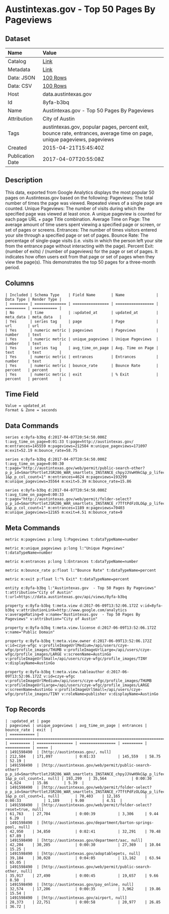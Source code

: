 # Austintexas.gov - Top 50 Pages By Pageviews

## Dataset

| Name | Value |
| :--- | :---- |
| Catalog | [Link](https://catalog.data.gov/dataset/austintexas-gov-top-50-pages-by-pageviews) |
| Metadata | [Link](https://data.austintexas.gov/api/views/8yfa-b3bq) |
| Data: JSON | [100 Rows](https://data.austintexas.gov/api/views/8yfa-b3bq/rows.json?max_rows=100) |
| Data: CSV | [100 Rows](https://data.austintexas.gov/api/views/8yfa-b3bq/rows.csv?max_rows=100) |
| Host | data.austintexas.gov |
| Id | 8yfa-b3bq |
| Name | Austintexas.gov - Top 50 Pages By Pageviews |
| Attribution | City of Austin |
| Tags | austintexas.gov, popular pages, percent exit, bounce rate, entrances, average time on page, unique pageviews, pageviews |
| Created | 2015-04-21T15:45:40Z |
| Publication Date | 2017-04-07T20:55:08Z |

## Description

This data, exported from Google Analytics displays the most popular 50 pages on Austintexas.gov based on the following: 
Pageviews: The total number of times the page was viewed. Repeated views of a single page are counted.
Unique Pageviews: The number of visits during which the specified page was viewed at least once. A unique pageview is counted for each page URL + page Title combination.
Average Time on Page: The average amount of time users spent viewing a specified page or screen, or set of pages or screens.
Entrances: The number of times visitors entered your site through a specified page or set of pages.
Bounce Rate: The percentage of single-page visits (i.e. visits in which the person left your site from the entrance page without interacting with the page).
Percent Exit: (number of exits) / (number of pageviews) for the page or set of pages. It indicates how often users exit from that page or set of pages when they view the page(s). This demonstrates the top 50 pages for a three-month period.

## Columns

```ls
| Included | Schema Type    | Field Name       | Name              | Data Type | Render Type |
| ======== | ============== | ================ | ================= | ========= | =========== |
| No       | time           | :updated_at      | updated_at        | meta_data | meta_data   |
| Yes      | series tag     | page             | Page              | url       | url         |
| Yes      | numeric metric | pageviews        | Pageviews         | number    | text        |
| Yes      | numeric metric | unique_pageviews | Unique Pageviews  | number    | text        |
| Yes      | series tag     | avg_time_on_page | Avg. Time on Page | text      | text        |
| Yes      | numeric metric | entrances        | Entrances         | number    | text        |
| Yes      | numeric metric | bounce_rate      | Bounce Rate       | percent   | percent     |
| Yes      | numeric metric | exit             | % Exit            | percent   | percent     |
```

## Time Field

```ls
Value = updated_at
Format & Zone = seconds
```

## Data Commands

```ls
series e:8yfa-b3bq d:2017-04-07T20:54:50.000Z t:avg_time_on_page=0:01:33 t:page=http://austintexas.gov/ m:entrances=145559 m:pageviews=212584 m:unique_pageviews=171097 m:exit=52.19 m:bounce_rate=58.75

series e:8yfa-b3bq d:2017-04-07T20:54:50.000Z t:avg_time_on_page=0:00:30 t:page="http://austintexas.gov/web/permit/public-search-other?p_p_id=SmartPortletJSR286_WAR_smartlets_INSTANCE_chpyJJVwH9kC&p_p_lifecycle=1&p_p_state=normal&p_p_mode=view&p_p_col_id=column-1&p_p_col_count=1" m:entrances=4624 m:pageviews=193299 m:unique_pageviews=35564 m:exit=5.39 m:bounce_rate=15.86

series e:8yfa-b3bq d:2017-04-07T20:54:50.000Z t:avg_time_on_page=0:00:33 t:page="http://austintexas.gov/web/permit/folder-select?p_p_id=SmartPortletJSR286_WAR_smartlets_INSTANCE_r7TftPdFzOLO&p_p_lifecycle=1&p_p_state=normal&p_p_mode=view&p_p_col_id=column-1&p_p_col_count=1" m:entrances=1189 m:pageviews=70403 m:unique_pageviews=12165 m:exit=4.51 m:bounce_rate=9
```

## Meta Commands

```ls
metric m:pageviews p:long l:Pageviews t:dataTypeName=number

metric m:unique_pageviews p:long l:"Unique Pageviews" t:dataTypeName=number

metric m:entrances p:long l:Entrances t:dataTypeName=number

metric m:bounce_rate p:float l:"Bounce Rate" t:dataTypeName=percent

metric m:exit p:float l:"% Exit" t:dataTypeName=percent

entity e:8yfa-b3bq l:"Austintexas.gov  - Top 50 Pages By Pageviews" t:attribution="City of Austin" t:url=https://data.austintexas.gov/api/views/8yfa-b3bq

property e:8yfa-b3bq t:meta.view d:2017-06-09T13:52:06.172Z v:id=8yfa-b3bq v:attributionLink=http://www.google.com/analytics v:averageRating=0 v:name="Austintexas.gov  - Top 50 Pages By Pageviews" v:attribution="City of Austin"

property e:8yfa-b3bq t:meta.view.license d:2017-06-09T13:52:06.172Z v:name="Public Domain"

property e:8yfa-b3bq t:meta.view.owner d:2017-06-09T13:52:06.172Z v:id=czye-wfgc v:profileImageUrlMedium=/api/users/czye-wfgc/profile_images/THUMB v:profileImageUrlLarge=/api/users/czye-wfgc/profile_images/LARGE v:screenName=AustinGo v:profileImageUrlSmall=/api/users/czye-wfgc/profile_images/TINY v:displayName=AustinGo

property e:8yfa-b3bq t:meta.view.tableauthor d:2017-06-09T13:52:06.172Z v:id=czye-wfgc v:profileImageUrlMedium=/api/users/czye-wfgc/profile_images/THUMB v:profileImageUrlLarge=/api/users/czye-wfgc/profile_images/LARGE v:screenName=AustinGo v:profileImageUrlSmall=/api/users/czye-wfgc/profile_images/TINY v:roleName=publisher v:displayName=AustinGo
```

## Top Records

```ls
| :updated_at | page                                                                                                                                                                                                           | pageviews | unique_pageviews | avg_time_on_page | entrances | bounce_rate | exit  | 
| =========== | ============================================================================================================================================================================================================== | ========= | ================ | ================ | ========= | =========== | ===== | 
| 1491598490  | [http://austintexas.gov/, null]                                                                                                                                                                                | 212,584   | 171,097          | 0:01:33          | 145,559   | 58.75       | 52.19 | 
| 1491598490  | [http://austintexas.gov/web/permit/public-search-other?p_p_id=SmartPortletJSR286_WAR_smartlets_INSTANCE_chpyJJVwH9kC&p_p_lifecycle=1&p_p_state=normal&p_p_mode=view&p_p_col_id=column-1&p_p_col_count=1, null] | 193,299   | 35,564           | 0:00:30          | 4,624     | 15.86       | 5.39  | 
| 1491598490  | [http://austintexas.gov/web/permit/folder-select?p_p_id=SmartPortletJSR286_WAR_smartlets_INSTANCE_r7TftPdFzOLO&p_p_lifecycle=1&p_p_state=normal&p_p_mode=view&p_p_col_id=column-1&p_p_col_count=1, null]       | 70,403    | 12,165           | 0:00:33          | 1,189     | 9.00        | 4.51  | 
| 1491598490  | [http://austintexas.gov/web/permit/folder-select?reset=true, null]                                                                                                                                             | 61,763    | 27,704           | 0:00:39          | 3,306     | 9.44        | 6.29  | 
| 1491598490  | [http://austintexas.gov/department/barton-springs-pool, null]                                                                                                                                                  | 42,950    | 34,850           | 0:02:41          | 32,291    | 70.48       | 67.89 | 
| 1491598490  | [http://austintexas.gov/department/aac, null]                                                                                                                                                                  | 42,204    | 30,205           | 0:00:30          | 27,369    | 10.04       | 15.25 | 
| 1491598490  | [http://austintexas.gov/adoptablepets, null]                                                                                                                                                                   | 39,184    | 30,028           | 0:04:05          | 13,162    | 63.94       | 65.05 | 
| 1491598490  | [http://austintexas.gov/web/permit/public-search-other, null]                                                                                                                                                  | 35,917    | 27,490           | 0:00:45          | 19,657    | 9.66        | 8.50  | 
| 1491598490  | [http://austintexas.gov/pay_online, null]                                                                                                                                                                      | 32,574    | 17,206           | 0:00:35          | 3,962     | 19.86       | 15.54 | 
| 1491598490  | [http://austintexas.gov/airport, null]                                                                                                                                                                         | 28,373    | 22,751           | 0:00:58          | 20,977    | 26.85       | 36.72 | 
```